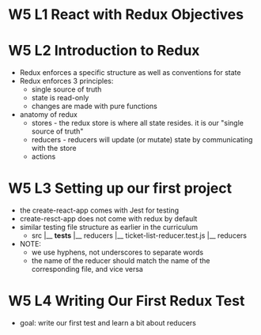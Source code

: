

# W5 L1 React with Redux Objectives

# W5 L2 Introduction to Redux
  - Redux enforces a specific structure as well as conventions for state
  - Redux enforces 3 principles:
    - single source of truth
    - state is read-only
    - changes are made with pure functions
  - anatomy of redux
    - stores - the redux store is where all state resides. it is our "single source of truth"
    - reducers - reducers will update (or mutate) state by communicating with the store
    - actions

# W5 L3 Setting up our first project
  - the create-react-app comes with Jest for testing
  - create-resct-app does not come with redux by default
  - similar testing file structure as earlier in the curriculum
    - src
      |__ __tests__
        |__ reducers
          |__ ticket-list-reducer.test.js
      |__ reducers
  - NOTE:
    - we use hyphens, not underscores to separate words
    - the name of the reducer should match the name of the corresponding file, and vice versa
       

# W5 L4 Writing Our First Redux Test
  - goal: write our first test and learn a bit about reducers
  